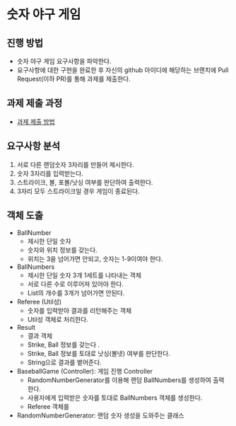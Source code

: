# 숫자 야구 게임
## 진행 방법
* 숫자 야구 게임 요구사항을 파악한다.
* 요구사항에 대한 구현을 완료한 후 자신의 github 아이디에 해당하는 브랜치에 Pull Request(이하 PR)를 통해 과제를 제출한다.

## 과제 제출 과정
* [과제 제출 방법](https://github.com/next-step/nextstep-docs/tree/master/precourse)

## 요구사항 분석  

1. 서로 다른 랜덤숫자 3자리를 만들어 제시한다.  
2. 숫자 3자리를 입력받는다.  
3. 스트라이크, 볼, 포볼/낫싱 여부를 판단하여 출력한다.  
4. 3자리 모두 스트라이크일 경우 게임이 종료된다.  

## 객체 도출  
* BallNumber
    * 제시한 단일 숫자  
    * 숫자와 위치 정보를 갖는다.  
    * 위치는 3을 넘어가면 안되고, 숫자는 1-9이여야 한다.  
* BallNumbers  
    * 제시한 단일 숫자 3개 1세트를 나타내는 객체  
    * 서로 다른 수로 이루어져 있어야 한다.  
    * List의 개수를 3개가 넘어가면 안된다. 
* Referee (Util성)
    * 숫자를 입력받아 결과를 리턴해주는 객체  
    * Util성 객체로 처리한다.  
* Result  
    * 결과 객체  
    * Strike, Ball 정보를 갖는다 . 
    * Strike, Ball 정보를 토대로 낫싱(볼넷) 여부를 판단한다.  
    * String으로 결과를 뱉어준다.  
* BaseballGame (Controller): 게임 진행 Controller  
    * RandomNumberGenerator를 이용해 랜덤 BallNumbers를 생성하여 출력한다.  
    * 사용자에게 입력받은 숫자를 토대로 BallNumbers 객체를 생성한다.  
    * Referee 객체를 
* RandomNumberGenerator: 랜덤 숫자 생성을 도와주는 클래스